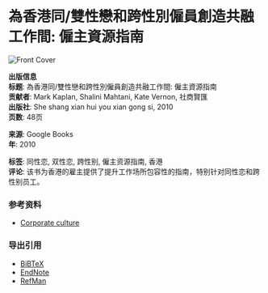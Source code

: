 # 為香港同/雙性戀和跨性別僱員創造共融工作間: 僱主資源指南

![Front Cover](/googlebooks/images/no_cover_thumb.gif)

**出版信息**  
**标题**: 為香港同/雙性戀和跨性別僱員創造共融工作間: 僱主資源指南  
**贡献者**: Mark Kaplan, Shalini Mahtani, Kate Vernon, 社商賢匯  
**出版社**: She shang xian hui you xian gong si, 2010  
**页数**: 48页  

**来源**: Google Books  
**年**: 2010

**标签**: 同性恋, 双性恋, 跨性别, 僱主资源指南, 香港  
**评论**: 该书为香港的雇主提供了提升工作场所包容性的指南，特别针对同性恋和跨性别员工。

### 参考资料
- [Corporate culture](https://www.google.com/search?tbo=p&tbm=bks&q=subject:%22Corporate+culture%22&source=gbs_ge_summary_r&cad=0)

### 导出引用
- [BiBTeX](https://books.google.com/books/download/%E7%82%BA%E9%A6%99%E6%B8%AF%E5%90%8C_%E9%9B%99%E6%80%A7%E6%88%80%E5%92%8C%E8%B7%A8%E6%80%A7%E5%88%A5%E5%83%B1%E5%93%A1.bibtex?id=C050rgEACAAJ&output=bibtex)  
- [EndNote](https://books.google.com/books/download/%E7%82%BA%E9%A6%99%E6%B8%AF%E5%90%8C_%E9%9B%99%E6%80%A7%E6%88%80%E5%92%8C%E8%B7%A8%E6%80%A7%E5%88%A5%E5%83%B1%E5%93%A1.enw?id=C050rgEACAAJ&output=enw)  
- [RefMan](https://books.google.com/books/download/%E7%82%BA%E9%A6%99%E6%B8%AF%E5%90%8C_%E9%9B%99%E6%80%A7%E6%88%80%E5%92%8C%E8%B7%A8%E6%80%A7%E5%88%A5%E5%83%B1%E5%93%A1.ris?id=C050rgEACAAJ&output=ris)  